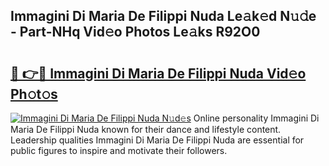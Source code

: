 ## Immagini Di Maria De Filippi Nuda Le𝚊k𝚎d N𝚞𝚍e - Part-NHq Vid𝚎o Photos Le𝚊ks R92O0

# <h2><a href="http://fbdtma.evod.top/?m=Immagini+Di+Maria+De+Filippi+Nuda">🔗 👉🔴 Immagini Di Maria De Filippi Nuda Vid𝚎o Ph𝚘t𝚘s</a></h2>

[![Immagini Di Maria De Filippi Nuda N𝚞d𝚎s](https://i.imgur.com/8V9OHl7.gif)](http://fbdtma.evod.top/?m=Immagini+Di+Maria+De+Filippi+Nuda)
Online personality Immagini Di Maria De Filippi Nuda known for their dance and lifestyle content. Leadership qualities Immagini Di Maria De Filippi Nuda are essential for public figures to inspire and motivate their followers. 
